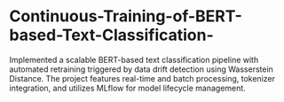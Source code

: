 # Continuous-Training-of-BERT-based-Text-Classification-
Implemented a scalable BERT-based text classification pipeline with automated retraining triggered by data drift detection using Wasserstein Distance. The project features real-time and batch processing, tokenizer integration, and utilizes MLflow for model lifecycle management.

